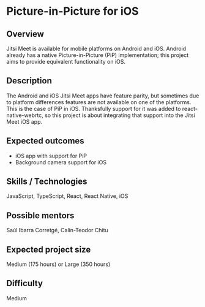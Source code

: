 # Picture-in-Picture for iOS

## Overview

Jitsi Meet is available for mobile platforms on Android and iOS. Android already has a native Picture-in-Picture (PiP) implementation;
this project aims to provide equivalent functionality on iOS.

## Description

The Android and iOS Jitsi Meet apps have feature parity, but sometimes due to platform differences features are not available
on one of the platforms. This is the case of PiP in iOS. Thanksfully support for it was added to react-native-webrtc, so this
project is about integrating that support into the Jitsi Meet iOS app.

## Expected outcomes

* iOS app with support for PiP
* Background camera support for iOS

## Skills / Technologies

JavaScript, TypeScript, React, React Native, iOS

## Possible mentors

Saúl Ibarra Corretgé, Calin-Teodor Chitu

## Expected project size

Medium (175 hours) or Large (350 hours)

## Difficulty

Medium

